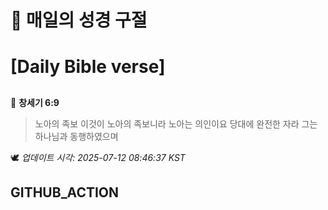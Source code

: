 # 🙏 매일의 성경 구절
# [Daily Bible verse]
##
<!-- START_BIBLE_VERSE -->
📖 **창세기 6:9**
> 노아의 족보 이것이 노아의 족보니라 노아는 의인이요 당대에 완전한 자라 그는 하나님과 동행하였으며

🕊️ _업데이트 시각: 2025-07-12 08:46:37 KST_
  <!-- END_BIBLE_VERSE -->
## GITHUB_ACTION

